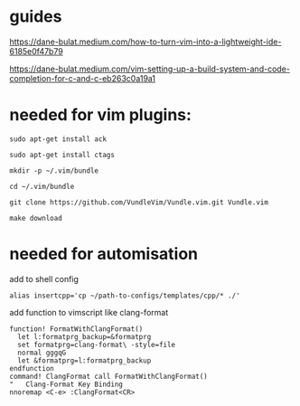 # guides

https://dane-bulat.medium.com/how-to-turn-vim-into-a-lightweight-ide-6185e0f47b79

https://dane-bulat.medium.com/vim-setting-up-a-build-system-and-code-completion-for-c-and-c-eb263c0a19a1

# needed for vim plugins:

```
sudo apt-get install ack
```

```
sudo apt-get install ctags
```
```
mkdir -p ~/.vim/bundle
```
```
cd ~/.vim/bundle
```
```
git clone https://github.com/VundleVim/Vundle.vim.git Vundle.vim
```
```
make download
```

# needed for automisation

add to shell config
```
alias insertcpp='cp ~/path-to-configs/templates/cpp/* ./'
```

add function to vimscript
like clang-format <this-file>
```
function! FormatWithClangFormat()
  let l:formatprg_backup=&formatprg
  set formatprg=clang-format\ -style=file
  normal gggqG
  let &formatprg=l:formatprg_backup
endfunction
command! ClangFormat call FormatWithClangFormat()
"	Clang-Format Key Binding
nnoremap <C-e> :ClangFormat<CR>
```


